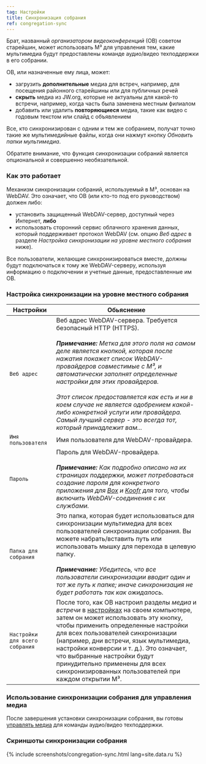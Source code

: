 ```yaml
---
tag: Настройки
title: Синхронизация собрания
ref: congregation-sync
---
```


Брат, названный *организатором видеоконференций* (ОВ) советом старейшин, может использовать M³ для управления тем, какие мультимедиа будут предоставлены команде аудио/видео техподдержки в его собрании.

ОВ, или назначенные ему лица, может:

- загрузить **дополнительные** медиа для встреч, например, для посещения районного старейшины или для публичных речей
- **скрыть** медиа из JW.org, которые не актуальны для какой-то встречи, например, когда часть была заменена местным филиалом
- добавить или удалить **повторяющиеся** медиа, такие как видео с годовым текстом или слайд с объявлением

Все, кто синхронизирован с одним и тем же собранием, получат точно такие же мультимедийные файлы, когда они нажмут кнопку *Обновить папки мультимедиа*.

Обратите внимание, что функция синхронизации собраний является опциональной и совершенно необязательной.

### Как это работает

Механизм синхронизации собраний, используемый в M³, основан на WebDAV. Это означает, что ОВ (или кто-то под его руководством) должен либо:

- установить защищенный WebDAV-сервер, доступный через Интернет, **либо**
- использовать сторонний сервис облачного хранения данных, который поддерживает протокол WebDAV (см. опцию *Веб адрес* в разделе *Настройка синхронизации на уровне местного собрания* ниже).

Все пользователи, желающие синхронизироваться вместе, должны будут подключаться к тому же WebDAV-серверу, используя информацию о подключении и учетные данные, предоставленные им ОВ.

### Настройка синхронизации на уровне местного собрания

| Настройки | Обьяснение |
| --- | --- |
| `Веб адрес` | Веб адрес WebDAV-сервера. Требуется безопасный HTTP (HTTPS). <br><br> ***Примечание:** Метка для этого поля на самом деле является кнопкой, которая после нажатия покажет список WebDAV-провайдеров совместимые с M³, и автоматически заполнят определенные настройки для этих провайдеров. <br><br> Этот список предоставляется как есть и ни в коем случае не является одобрением какой-либо конкретной услуги или провайдера. Самый лучший сервер - это всегда тот, который принадлежит вам...* |
| `Имя пользователя` | Имя пользователя для WebDAV-провайдера. |
| `Пароль` | Пароль для WebDAV-провайдера. <br><br> ***Примечание:** Как подробно описано на их страницах поддержки, может потребоваться создание пароля для конкретного приложения для [Box](https://support.box.com/hc/en-us/articles/360043696414-WebDAV-with-Box) и [Koofr](https://koofr.eu/help/koofr_with_webdav/how-do-i-connect-a-service-to-koofr-through-webdav/) для того, чтобы включить WebDAV-соединения с их службами.* |
| `Папка для собрания` | Это папка, которая будет использоваться для синхронизации мультимедиа для всех пользователей синхронизации собрания. Вы можете набрать/вставить путь или использовать мышку для перехода в целевую папку. <br><br> ***Примечание:** Убедитесь, что все пользователи синхронизации вводит один и тот же путь к папке; иначе синхронизация не будет работать так как ожидалось.* |
| `Настройки для всего собрания` | После того, как ОВ настроил разделы *медиа* и *встречи* в [настройках]({{page.lang}}/#configuration) на своем компьютере, затем он может использовать эту кнопку, чтобы применить определенные настройки для всех пользователей синхронизации (например, дни встречи, язык мультимедиа, настройки конверсии и т. д.). Это означает, что выбранные настройки будут принудительно применены для всех синхронизированных пользователей при каждом открытии M³. |

### Использование синхронизации собрания для управления медиа

После завершения установки синхронизации собрания, вы готовы [управлять медиа]({{page.lang}}/#manage-media) для команды аудио/видео техподдержки.

### Скриншоты синхронизации собрания

{% include screenshots/congregation-sync.html lang=site.data.ru %}
